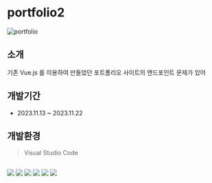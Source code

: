 # portfolio2

![portfolio](https://github.com/Sovidi/portfolio2/assets/133857264/e7ad4fa2-8bba-4396-9134-18834a225248)

## 소개

기존 Vue.js 를 이용하여 만들었던 포트폴리오 사이트의 엔드포인트 문제가 있어 

## 개발기간

- 2023.11.13 ~ 2023.11.22

## 개발환경
> Visual Studio Code

##
![](https://img.shields.io/badge/javascript-F7DF1E.svg?&style=for-the-badge&logo=javascript&logoColor=ffffff)
![](https://img.shields.io/badge/html5-E34F26.svg?&style=for-the-badge&logo=html5&logoColor=ffffff)
![](https://img.shields.io/badge/next.js-000000.svg?&style=for-the-badge&logo=nextdotjs&logoColor=ffffff)
![](https://img.shields.io/badge/sass-CC6699.svg?&style=for-the-badge&logo=sass&logoColor=ffffff)
![](https://img.shields.io/badge/express-000000.svg?&style=for-the-badge&logo=express&logoColor=ffffff)
![](https://img.shields.io/badge/mongodb-47A248.svg?&style=for-the-badge&logo=mongodb&logoColor=ffffff)
